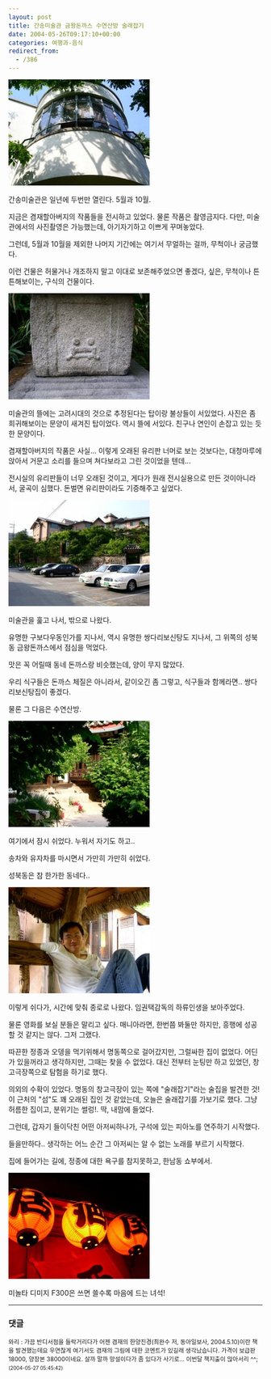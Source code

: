 ```yaml
---
layout: post
title: 간송미술관 금왕돈까스 수연산방 술래잡기
date: 2004-05-26T09:17:10+00:00
categories: 여행과-음식
redirect_from:
  - /386
---
```


![ ](/assets/media/photo_f300_4_Pict0311.jpg)

간송미술관은 일년에 두번만 열린다. 5월과 10월.

지금은 겸재할아버지의 작품들을 전시하고 있었다. 물론 작품은 촬영금지다. 다만, 미술관에서의 사진촬영은 가능했는데, 아기자기하고 이쁘게 꾸며놓았다.

그런데, 5월과 10월을 제외한 나머지 기간에는 여기서 무얼하는 걸까, 무척이나 궁금했다.

이런 건물은 허물거나 개조하지 말고 이대로 보존해주었으면 좋겠다, 싶은, 무척이나 튼튼해보이는, 구식의 건물이다.

![ ](/assets/media/photo_f300_4_Pict0317.jpg)

미술관의 뜰에는 고려시대의 것으로 추정된다는 탑이랑 불상들이 서있었다. 사진은 좀 희귀해보이는 문양이 새겨진 탑이었다. 역시 뜰에 서있다. 친구나 연인이 손잡고 있는 듯한 문양이다.

겸재할아버지의 작품은 사실... 이렇게 오래된 유리판 너머로 보는 것보다는, 대청마루에 앉아서 거문고 소리를 들으며 쳐다보라고 그린 것이었을 텐데...

전시실의 유리판들이 너무 오래된 것이고, 게다가 원래 전시실용으로 만든 것이아니라서, 굴곡이 심했다. 돈벌면 유리판이라도 기증해주고 싶었다.

![ ](/assets/media/photo_f300_4_Pict0321.jpg)

미술관을 훑고 나서, 밖으로 나왔다.

유명한 구보다우동인가를 지나서, 역시 유명한 쌍다리보신탕도 지나서, 그 위쪽의 성북동 금왕돈까스에서 점심을 먹었다.

맛은 꼭 어릴때 동네 돈까스랑 비슷했는데, 양이 무지 많았다.

우리 식구들은 돈까스 체질은 아니라서, 같이오긴 좀 그렇고, 식구들과 함께라면.. 쌍다리보신탕집이 좋겠다.

물론 그 다음은 수연산방.

![ ](/assets/media/photo_f300_4_Pict0339.jpg)

여기에서 잠시 쉬었다. 누워서 자기도 하고..

송차와 유자차를 마시면서 가만히 가만히 쉬었다.

성북동은 참 한가한 동네다..

![ ](/assets/media/photo_f300_4_Pict0345.jpg)

이렇게 쉬다가, 시간에 맞춰 종로로 나왔다. 임권택감독의 하류인생을 보아주었다.

물론 영화를 보실 분들은 말리고 싶다. 매니아라면, 한번쯤 봐둘만 하지만, 흥행에 성공할 것 같지는 않다. 그저 그랬다.

따끈한 정종과 오뎅을 먹기위해서 명동쪽으로 걸어갔지만, 그럴싸한 집이 없었다. 어딘가 있을꺼라고 생각하지만, 그때는 찾을 수 없었다. 대신 전부터 눈팅만 하고 있었던, 창고극장쪽으로 탐험을 하기로 했다.

의외의 수확이 있었다. 명동의 창고극장이 있는 쪽에 "술래잡기"라는 술집을 발견한 것! 이 근처의 "섬"도 꽤 오래된 집인 것 같았는데, 오늘은 술래잡기를 가보기로 했다. 그냥 허름한 집이고, 분위기는 썰렁!. 딱, 내맘에 들었다.

그런데, 갑자기 들이닥친 어떤 아저씨하나가, 구석에 있는 피아노를 연주하기 시작했다.

들을만하다.. 생각하는 어느 순간 그 아저씨는 알 수 없는 노래를 부르기 시작했다.

집에 들어가는 길에, 정종에 대한 욕구를 참지못하고, 한남동 쇼부에서.

![ ](/assets/media/photo_f300_4_Pict0359.jpg)

미놀타 디미지 F300은 쓰면 쓸수록 마음에 드는 녀석!

* * *

### 댓글



<!--- cmt:740 --->
<!--- mail: --->
<!--- parent:0 --->

<small class=comment>와리 : 가끔 반디서점을 들락거리다가 어젠 겸재의 한양진경(최완수 저, 동아일보사, 2004.5.10)이란 책을 발견했는데요 우연찮게 여기서도 겸재의 그림에 대한 코멘트가 있길래 생각났습니다. 가격이 보급판 18000, 양장본 38000이네요. 살까 말까 망설이다가 좀 있다가 사기로... 이번달 책지출이 많아서리 ^^; <small>(2004-05-27 05:45:42)</small></small>

